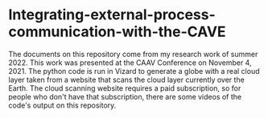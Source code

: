# Integrating-external-process-communication-with-the-CAVE
The documents on this repository come from my research work of summer 2022. This work was presented at the CAAV Conference on November 4, 2021. The python code is run in Vizard to generate a globe with a real cloud layer taken from a website that scans the cloud layer currently over the Earth. The cloud scanning website requires a paid subscription, so for people who don't have that subscription, there are some videos of the code's output on this repository.
